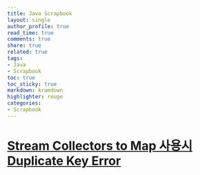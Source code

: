```yaml
---
title: Java Scrapbook
layout: single
author_profile: true
read_time: true
comments: true
share: true
related: true
tags:
- Java
- Scrapbook
toc: true
toc_sticky: true
markdown: kramdown
highlighter: rouge
categories:
- Scrapbook
---
```


# [Stream Collectors to Map 사용시 Duplicate Key Error](https://brocess.tistory.com/170)

